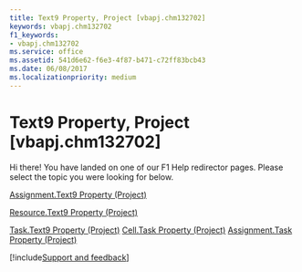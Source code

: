 ```yaml
---
title: Text9 Property, Project [vbapj.chm132702]
keywords: vbapj.chm132702
f1_keywords:
- vbapj.chm132702
ms.service: office
ms.assetid: 541d6e62-f6e3-4f87-b471-c72ff83bcb43
ms.date: 06/08/2017
ms.localizationpriority: medium
---
```



# Text9 Property, Project [vbapj.chm132702]

Hi there! You have landed on one of our F1 Help redirector pages. Please select the topic you were looking for below.

[Assignment.Text9 Property (Project)](https://msdn.microsoft.com/library/f1eb39f5-8403-fa1a-763e-aa3c429414a5%28Office.15%29.aspx)

[Resource.Text9 Property (Project)](https://msdn.microsoft.com/library/4b04f5c5-0364-5ab3-4a8a-c5cdc6e01e95%28Office.15%29.aspx)

[Task.Text9 Property (Project)](https://msdn.microsoft.com/library/b9b0f6d9-36e6-e074-d772-d3c5f324cc4b%28Office.15%29.aspx)
[Cell.Task Property (Project)](https://msdn.microsoft.com/library/ba23b56f-e817-1ea3-bed6-b83342c2bded%28Office.15%29.aspx)
[Assignment.Task Property (Project)](https://msdn.microsoft.com/library/e86d5f79-1e8f-5416-8795-db31cb50eede%28Office.15%29.aspx)

[!include[Support and feedback](~/includes/feedback-boilerplate.md)]